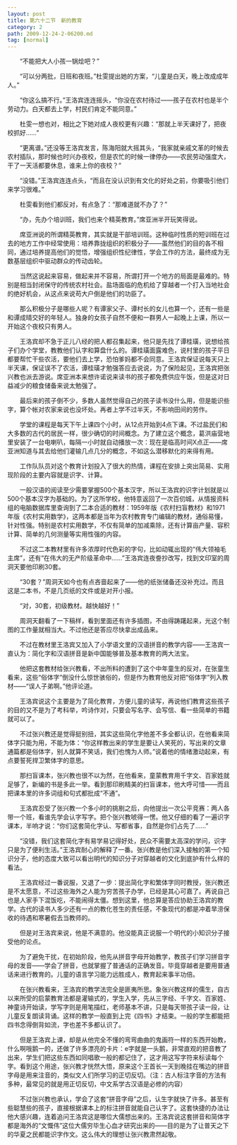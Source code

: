 ```yaml
---
layout: post
title: 第六十二节　新的教育
category: 2
path: 2009-12-24-2-06200.md
tag: [normal]
---
```


　　“不能把大人小孩一锅烩吧？”

　　“可以分两批，日班和夜班。”杜雯提出她的方案，“儿童是白天，晚上改成成年人。”

　　“你这么搞不行。”王洛宾连连摇头，“你没在农村待过――孩子在农村也是半个劳动力。白天都去上学，村民们肯定不能同意。”

　　杜雯一想也对，相比之下她对成人夜校更有兴趣：“那就上半天课好了，把夜校抓好……”

　　“更离谱。”还没等王洛宾发言，陈海阳就大摇其头，“我家就亲戚文革的时候去农村插队，那时候也时兴办夜校，但是农忙的时候一律停办――农民劳动强度大，干了一天活都要休息，谁来上你的夜校？”

　　“没错。”王洛宾连连点头，“而且在没认识到有文化的好处之前，你要吸引他们来学习很难。”

　　杜雯看到他们都反对，有点急了：“那难道就不办了？”

　　“办，先办个培训班，我们也来个精英教育。”席亚洲半开玩笑得说。

　　席亚洲说的所谓精英教育，其实就是干部培训班。这种临时性质的短训班在过去的地方工作中经常使用：培养靠拢组织的积极分子――虽然他们的目的各不相同，通过培养提高他们的觉悟，增强组织性纪律性，学会工作的方法，最终成为无数基层组织中驱动群众的传动齿轮。

　　当然这说起来容易，做起来并不容易，所谓打开一个地方的局面是最难的。特别是相当封闭保守的传统农村社会。盐场面临的危机给了穿越者一个打入当地社会的绝好机会，从这点来说苟大户倒是他们的功臣了。

　　那么积极分子是哪些人呢？有谭家父子、谭村长的女儿也算一个，还有一些是和谭成晴交好的年轻人。独身的女孩子自然不便和一群男人一起晚上上课，所以一开始这个夜校只有男人。

　　王洛宾却不急于正儿八经的把人都召集起来，他只是先找了谭桂璜，说想给孩子们办个学堂，教教他们认字和算盘什么的。谭桂璜面露难色，说村里的孩子平日都要帮忙干些农活，要他们去上学，恐怕爹妈都不会同意。王洛宾保证说每天只上半天课，保证误不了农活，谭桂璜才勉强答应去说说，为了保险起见，王洛宾把张兴教也派去游说。席亚洲本来想许诺说来读书的孩子都免费供应午饭，但是这对日益减少的粮食储备来说太勉强了。

　　最后来的孩子倒不少，多数人虽然觉得自己的孩子读书没什么用，但是能识些字，算个帐对农家来说也没坏处。再者上学不过半天，不影响田间的劳作。

　　学堂的课程是每天下午上课四个小时，从12点开始到4点下课。不过盐民们和大多数的古代的居民一样，很少确切的时间概念。为了建立这个概念，葛洪庙营地里安装了一台电喇叭，每隔一小时就自动播放一次：现在是临高时间X点正――席亚洲知道与其去给他们灌输几点几分的概念，不如这么潜移默化的来得有用。

　　工作队队员对这个教育计划投入了很大的热情，课程在安排上突出简易、实用现阶段的主要内容就是识字、计算。

　　一般汉语的阅读至少需要掌握500个基本汉字，所以王洛宾的识字计划就是以500个基本汉字为基础的。为了这所学校，他特意返回了一次百仞城，从情报资料组的电脑数据库里查询到了二本合适的教材：1959年版《农村扫盲教材》和1971年版《农村实用数学》，这两本都是当年为农村教育专门编辑的教材，通俗易懂，针对性强。特别是农村实用数学，不仅有简单的加减乘除，还有计算亩产量、容积计算、简单的几何测量等实用性强的内容。

　　不过这二本教材里有许多浓厚时代色彩的字句，比如动辄出现的“伟大领袖毛主席”，还有“在伟大的无产阶级革命中……”王洛宾连夜誊抄改写，找到文印室的周洞天要他印刷30套。

　　“30套？”周洞天如今也有点吝啬起来了――他的纸张储备还没补充过。而且这是二本书，不是几页纸的文件或是对开小报。

　　“对，30套，初级教材。越快越好！”

　　周洞天翻看了一下稿样，看到里面还有许多插图，不由得踌躇起来，光这个制图的工作量就相当大。不过他还是答应尽快拿出成品来。

　　不过在教材里王洛宾又加入了小学语文里的汉语拼音的教学内容――王洛宾一直认为：简化字和汉语拼音是新中国能够普及基本教育的两大法宝。

　　他把这套教材给张兴教看，不出所料的遭到了这个中年童生的反对，在张童生看来，这些“俗体字”倒没什么惊世骇俗的，但是作为教育他反对把“俗体字”列入教材――“误人子弟啊。”他评论道。

　　王洛宾说这个主要是为了简化教育，方便儿童的读写，再说他们教育这些孩子的目的又不是为了考科举，吟诗作对，只要会写名字、会写信、看一些简单的书籍就可以了。

　　不过张兴教还是觉得挺别扭，其实这些简化字他差不多全都认识，在他看来简体字只能为用，不能为体：“你这样教出来的学生是要让人笑死的，写出来的文章通篇都是俗体字，别人就算不笑话，我们也愧为人师。”说着他的情绪激动起来，有点要誓死捍卫繁体字的意思。

　　那扫盲课本，张兴教也很不以为然，在他看来，童蒙教育用千字文、百家姓就足够了，新编的书是多此一举。看到那印刷精美的扫盲课本，他大呼可惜――而且把课本里的许多词组和句式都批成“不通”。

　　王洛宾忍受了张兴教一个多小时的挑剔之后，向他提出一次公平竞赛：两人各带一个班，看谁先学会认字写字。把个张兴教唬得一愣。他又仔细的看了一遍识字课本，半响才说：“你们这套简化字认、写都省事，自然是你们占先了……”

　　“没错，我们这套简化字有易学易记得好处，民众不需要太高深的学问，识字只是为了便利生活。”王洛宾耐心的解释了一番。张兴教是他们深入接触的第一个知识分子，他的态度大致可以看出明代的知识分子对穿越者的文化到底护有什么样的看法。

　　王洛宾经过一番说服，又退了一步：提出简化字和繁体字同时教授，张兴教还是不太愿意，不过这些海外之人能为穷苦孩子办学，已经是其心可嘉了。再说自己也是人家手下混饭吃，不能闹得太僵。想到这里，他总算是答应协助王洛宾的教学。古代的读书人多少还有一点的教化苍生的责任感，不象现代的都是冲着旱涝保收的待遇和寒暑假去当教师的。

　　但是对王洛宾来说，他是不满意的。他没能真正说服一个明代的小知识分子接受他的论点。

　　为了避免干扰，在初始阶段，他先从拼音字母开始教学，教孩子们学习拼音字母的发音――学会了拼音，也就掌握了普通话的正确发音。毕竟穿越者是要用普通话来进行教育的。儿童的语言学习能力远胜成人，教育起来事半功倍。

　　在张兴教看来，王洛宾的教学法完全是匪夷所思。象张兴教这样的儒生，自古以来所受的启蒙教育法都是灌输式的，学生入学，先从三字经、千字文、百家姓、神童诗开始读，学写字则是用笔描红，老师基本不讲，只是每天带孩子读一段，让儿童反复朗读背诵。这样的教学一般直到上完《四书》才结束。一般的学生都能把四书念得倒背如流，字也差不多都认识了。

　　但是王洛宾上课，却是从他完全不懂的弯弯曲曲的鬼画符一样的东西开始教，什么啊哦鹅一的，还做了许多漂亮的卡片：e字就是一头鹅，非常直观的把音教了出来，学生们把这些东西如同唱歌一般的都记住了，这才用这写字符来标读每个字。看到这个用途，张兴教才恍然大悟，原来这个王首长一天到晚挂在嘴边的拼音字母是用来注音的，类似文人们所学习的正切反切。（注：古人标注字音的方法有多种，最常见的就是用正切反切，中文系学古汉语是必修的内容）

　　不过张兴教也承认，学会了这套“拼音字母”之后，认生字就快了许多。甚至有些聪慧些的孩子，直接根据课本上的标注拼音就能自己认字了。这套快捷的办法让他大感兴趣，连着追问王洛宾这是哪位大儒想出来的。王洛宾说这套拼音和简体字都是海外的“文慨伟”这位大儒穷毕生心血才研究出来的――目的是为了让普天之下的华夏之民都能识字作文。这么伟大的理想让张兴教肃然起敬。
